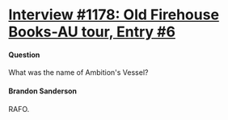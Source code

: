 # [Interview #1178: Old Firehouse Books-AU tour, Entry #6](https://www.theoryland.com/intvmain.php?i=1178#6)

#### Question

What was the name of Ambition's Vessel?

#### Brandon Sanderson

RAFO.

